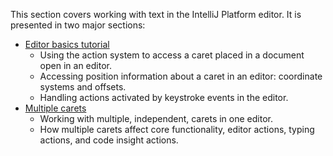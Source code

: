 [//]: # (title: Editors)

<!-- Copyright 2000-2022 JetBrains s.r.o. and other contributors. Use of this source code is governed by the Apache 2.0 license that can be found in the LICENSE file. -->

This section covers working with text in the IntelliJ Platform editor.
It is presented in two major sections:
* [Editor basics tutorial](editor_basics.md)
  * Using the action system to access a caret placed in a document open in an editor.
  * Accessing position information about a caret in an editor: coordinate systems and offsets.
  * Handling actions activated by keystroke events in the editor.
* [Multiple carets](multiple_carets.md)
  * Working with multiple, independent, carets in one editor.
  * How multiple carets affect core functionality, editor actions, typing actions, and code insight actions.